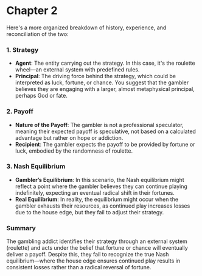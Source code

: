 # Chapter 2
Here's a more organized breakdown of history, experience, and reconciliation of the two:

### 1. **Strategy**
   - **Agent**: The entity carrying out the strategy. In this case, it's the roulette wheel—an external system with predefined rules.
   - **Principal**: The driving force behind the strategy, which could be interpreted as luck, fortune, or chance. You suggest that the gambler believes they are engaging with a larger, almost metaphysical principal, perhaps God or fate.

### 2. **Payoff**
   - **Nature of the Payoff**: The gambler is not a professional speculator, meaning their expected payoff is speculative, not based on a calculated advantage but rather on hope or addiction.
   - **Recipient**: The gambler expects the payoff to be provided by fortune or luck, embodied by the randomness of roulette.

### 3. **Nash Equilibrium**
   - **Gambler’s Equilibrium**: In this scenario, the Nash equilibrium might reflect a point where the gambler believes they can continue playing indefinitely, expecting an eventual radical shift in their fortunes. 
   - **Real Equilibrium**: In reality, the equilibrium might occur when the gambler exhausts their resources, as continued play increases losses due to the house edge, but they fail to adjust their strategy.

### Summary
The gambling addict identifies their strategy through an external system (roulette) and acts under the belief that fortune or chance will eventually deliver a payoff. Despite this, they fail to recognize the true Nash equilibrium—where the house edge ensures continued play results in consistent losses rather than a radical reversal of fortune.